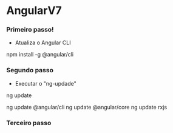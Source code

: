 # AngularV7

### Primeiro passo!

  - Atualiza o Angular CLI

  <blockquete>
    npm install -g @angular/cli
  </blockquete>


### Segundo passo

  - Executar o "ng-updade"

  <blockquete> ng update </blockquete>

  <blockquete>
    ng update @angular/cli
    ng update @angular/core
    ng update rxjs
  </blockquete>

### Terceiro passo


